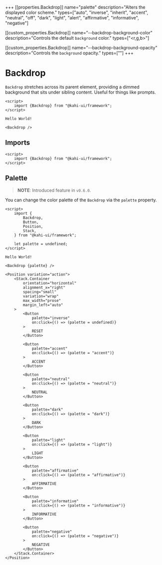 +++
[[properties.Backdrop]]
name="palette"
description="Alters the displayed color scheme."
types=["auto", "inverse", "inherit", "accent", "neutral", "off", "dark", "light", "alert", "affirmative", "informative", "negative"]

[[custom_properties.Backdrop]]
name="--backdrop-background-color"
description="Controls the default `background` color."
types=["<r,g,b>"]

[[custom_properties.Backdrop]]
name="--backdrop-background-opacity"
description="Controls the `background` opacity."
types=["<alpha-value>"]
+++

# Backdrop

`Backdrop` stretches across its parent element, providing a dimmed background that sits under sibling content. Useful for things like prompts.

```svelte {title="Backdrop Preview" mode="repl"}
<script>
    import {Backdrop} from "@kahi-ui/framework";
</script>

Hello World!

<Backdrop />
```

## Imports

```svelte {title="Backdrop Imports"}
<script>
    import {Backdrop} from "@kahi-ui/framework";
</script>
```

## Palette

> **NOTE**: Introduced feature in `v0.6.0`.

You can change the color palette of the `Backdrop` via the `palette` property.

```svelte {title="Backdrop Palette" mode="repl"}
<script>
    import {
        Backdrop,
        Button,
        Position,
        Stack,
    } from "@kahi-ui/framework";

    let palette = undefined;
</script>

Hello World!

<Backdrop {palette} />

<Position variation="action">
    <Stack.Container
        orientation="horizontal"
        alignment_x="right"
        spacing="small"
        variation="wrap"
        max_width="prose"
        margin_left="auto"
    >
        <Button
            palette="inverse"
            on:click={() => (palette = undefined)}
        >
            RESET
        </Button>

        <Button
            palette="accent"
            on:click={() => (palette = "accent")}
        >
            ACCENT
        </Button>

        <Button
            palette="neutral"
            on:click={() => (palette = "neutral")}
        >
            NEUTRAL
        </Button>

        <Button
            palette="dark"
            on:click={() => (palette = "dark")}
        >
            DARK
        </Button>

        <Button
            palette="light"
            on:click={() => (palette = "light")}
        >
            LIGHT
        </Button>

        <Button
            palette="affirmative"
            on:click={() => (palette = "affirmative")}
        >
            AFFIRMATIVE
        </Button>

        <Button
            palette="informative"
            on:click={() => (palette = "informative")}
        >
            INFORMATIVE
        </Button>

        <Button
            palette="negative"
            on:click={() => (palette = "negative")}
        >
            NEGATIVE
        </Button>
    </Stack.Container>
</Position>
```

